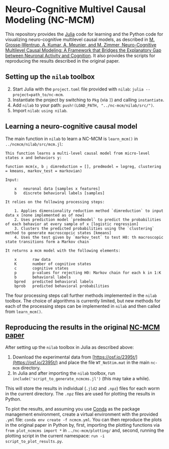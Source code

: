 # Neuro-Cognitive Multivel Causal Modeling (NC-MCM)

This repository provides the [Julia](https://julialang.org/) code for learning and the Python code for visualizing neuro-cognitive multilevel causal models, as described in [M. Grosse-Wentrup, A. Kumar, A. Meunier, and M. Zimmer, Neuro-Cognitive Multilevel Causal Modeling: A Framework that Bridges the Explanatory Gap between Neuronal Activity and Cognition](addlink). It also provides the scripts for reproducing the results described in the original paper.

## Setting up the `nilab` toolbox

2. Start Julia with the `project.toml` file provided with `nilab`: `julia --project=path_to/nc-mcm`.
3. Instantiate the project by switching to `Pkg` (via `]`) and calling `instantiate`.
4. Add `nilab` to your path: `push!(LOAD_PATH, "../nc-mcm/nilab/src/")`.
5. Import `nilab`: `using nilab`.

## Learning a neuro-cognitive causal model

The main function in `nilab` to learn a NC-MCM is `learn_mcm()` in `../ncmcm/nilab/src/mcm.jl`: 

```
This function learns a multi-level causal model from micro-level states x and behaviors y:

function mcm(x, b ; dimreduction = [], predmodel = logreg, clustering = kmeans, markov_test = markovian)

Input:

    x   neuronal data [samples x features]
    b   discrete behavioral labels [samples]

It relies on the following processing steps:

    1. Applies dimensionality reduction method `dimreduction` to input data x [none implemented as of now]
    2. Uses prediction model `predmodel` to predict the probabilities of each behavior at every sample of x [logistic regression]
    3. Clusters the predicted probabilities using the `clustering` method to generate macroscopcic states [kmeans]
    4. Uses the test given by `markov_test` to test H0: th macroscopic state transitions form a Markov chain

It returns a mcm model with the following elements:

    x       raw data
    K       number of cognitive states
    c       cognitive states
    p       p-values for rejecting H0: Markov chain for each k in 1:K
    b       behavioral labels
    bpred   predicted behavioral labels
    bprob   predicted behavioral probabilities
```

The four processing steps call further methods implemented in the `nilab` toolbox. The choice of algorithms is currently limited, but new methods for each of the processing steps can be implemented in `nilab` and then called from `learn_mcm()`.

## Reproducing the results in the original [NC-MCM paper](addlink)

After setting up the `nilab` toolbox in Julia as described above:

1. Download the experimental data from [https://osf.io/2395t/](https://osf.io/2395t/) and place the file `WT_NoStim.mat` in the main `nc-mcm` directory.
6. In Julia and after importing the `nilab` toolbox, run `include('script_to_generate_ncmcms.jl')` (this may take a while).

This will store the results in individual (`.jld2` and `.npz`) files for each worm in the current directory. The `.npz` files are used for plotting the results in Python.

To plot the results, and assuming you use [Conda](https://docs.conda.io/en/latest/) as the package management environment, create a virtual environment with the provided `.yml` file: `conda env create -f ncmcm.yml`. You can then reproduce the plots in the original paper in Python by, first, importing the plotting functions via `from plot_ncmcms import *` in `../nc-mcm/plotting/` and, second, running the plotting script in the current namespace: `run -i script_to_plot_results.py`.